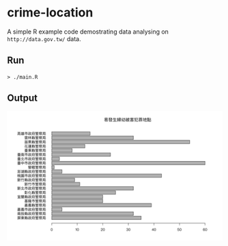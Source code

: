 # crime-location

A simple R example code demostrating data analysing on ```http://data.gov.tw/``` data.

## Run

```
> ./main.R
```

## Output

![](output.jpg)
